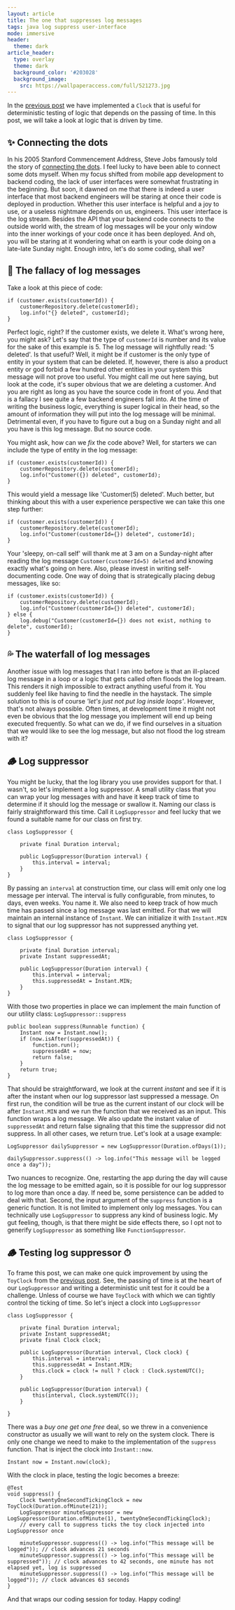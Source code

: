 ```yaml
---
layout: article
title: The one that suppresses log messages
tags: java log suppress user-interface
mode: immersive
header:
  theme: dark
article_header:
  type: overlay
  theme: dark
  background_color: '#203028'
  background_image:
    src: https://wallpaperaccess.com/full/521273.jpg
---
```


In the [previous post](https://kornafeld.com/2021/04/10/on-naming.html) we have implemented a `Clock` that is useful for deterministic testing of logic that depends on the passing of time. In this post, we will take a look at logic that is driven by time.


✨ Connecting the dots
---------

In his 2005 Stanford Commencement Address, Steve Jobs famously told the story of [connecting the dots](https://youtu.be/UF8uR6Z6KLc?t=55). I feel lucky to have been able to connect some dots myself. When my focus shifted from mobile app development to backend coding, the lack of user interfaces were somewhat frustrating in the beginning. But soon, it dawned on me that there is indeed a user interface that most backend engineers will be staring at once their code is deployed in production. Whether this user interface is helpful and a joy to use, or a useless nightmare depends on us, engineers. This user interface is the log stream. Besides the API that your backend code connects to the outside world with, the stream of log messages will be your only window into the inner workings of your code once it has been deployed. And oh, you will be staring at it wondering what on earth is your code doing on a late-late Sunday night. Enough intro, let's do some coding, shall we?


🍃 The fallacy of log messages
---------

Take a look at this piece of code:

    if (customer.exists(customerId)) {
        customerRepository.delete(customerId);
        log.info("{} deleted", customerId);
    }

Perfect logic, right? If the customer exists, we delete it. What's wrong here, you might ask? Let's say that the type of `customerId` is number and its value for the sake of this example is 5. The log message will rightfully read: '5 deleted'. Is that useful? Well, it might be if customer is the only type of entity in your system that can be deleted. If, however, there is also a product entity or god forbid a few hundred other entities in your system this message will not prove too useful. You might call me out here saying, but look at the code, it's super obvious that we are deleting a customer. And you are right as long as you have the source code in front of you. And that is a fallacy I see quite a few backend engineers fall into. At the time of writing the business logic, everything is super logical in their head, so the amount of information they will put into the log message will be minimal. Detrimental even, if you have to figure out a bug on a Sunday night and all you have is this log message. But no source code.

You might ask, how can we _fix_ the code above? Well, for starters we can include the type of entity in the log message:


    if (customer.exists(customerId)) {
        customerRepository.delete(customerId);
        log.info("Customer({}) deleted", customerId);
    }

This would yield a message like 'Customer(5) deleted'. Much better, but thinking about this with a user experience perspective we can take this one step further:

    if (customer.exists(customerId)) {
        customerRepository.delete(customerId);
        log.info("Customer(customerId={}) deleted", customerId);
    }

Your 'sleepy, on-call self' will thank me at 3 am on a Sunday-night after reading the log message `Customer(customerId=5) deleted` and knowing exactly what's going on here. Also, please invest in writing self-documenting code. One way of doing that is strategically placing debug messages, like so:

    if (customer.exists(customerId)) {
        customerRepository.delete(customerId);
        log.info("Customer(customerId={}) deleted", customerId);
    } else {
        log.debug("Customer(customerId={}) does not exist, nothing to delete", customerId);
    }


💦 The waterfall of log messages
---------

Another issue with log messages that I ran into before is that an ill-placed log message in a loop or a logic that gets called often floods the log stream. This renders it nigh impossible to extract anything useful from it. You suddenly feel like having to find the needle in the haystack. The simple solution to this is of course _'let's just not put log inside loops'_. However, that's not always possible. Often times, at development time it might not even be obvious that the log message you implement will end up being executed frequently. So what can we do, if we find ourselves in a situation that we would like to see the log message, but also not flood the log stream with it? 


🪵 Log suppressor
---------

You might be lucky, that the log library you use provides support for that. I wasn't, so let's implement a log suppressor. A small utility class that you can wrap your log messages with and have it keep track of time to determine if it should log the message or swallow it. Naming our class is fairly straightforward this time. Call it `LogSuppressor` and feel lucky that we found a suitable name for our class on first try.

    class LogSuppressor {
       
        private final Duration interval;

        public LogSuppressor(Duration interval) {
            this.interval = interval;
        }
    }

By passing an `interval` at construction time, our class will emit only one log message per interval. The interval is fully configurable, from minutes, to days, even weeks. You name it. We also need to keep track of how much time has passed since a log message was last emitted. For that we will maintain an internal instance of `Instant`. We can initialize it with `Instant.MIN` to signal that our log suppressor has not suppressed anything yet.

    class LogSuppressor {
       
        private final Duration interval;
        private Instant suppressedAt;

        public LogSuppressor(Duration interval) {
            this.interval = interval;
            this.suppressedAt = Instant.MIN;
        }
    }

With those two properties in place we can implement the main function of our utility class: `LogSuppressor::suppress`

    public boolean suppress(Runnable function) {
        Instant now = Instant.now();
        if (now.isAfter(suppressedAt)) {
            function.run();
            suppressedAt = now;
            return false;
        }
        return true;
    }

That should be straightforward, we look at the current _instant_ and see if it is after the instant when our log suppressor last suppressed a message. On first run, the condition will be true as the current instant of our clock will be after `Instant.MIN` and we run the function that we received as an input. This function wraps a log message. We also update the instant value of `suppressedAt` and return false signaling that this time the suppressor did not suppress. In all other cases, we return true. Let's look at a usage example:

    LogSuppressor dailySuppressor = new LogSuppressor(Duration.ofDays(1));

    dailySuppressor.suppress(() -> log.info("This message will be logged once a day"));

Two nuances to recognize. One, restarting the app during the day will cause the log message to be emitted again, so it is possible for our log suppressor to log more than once a day. If need be, some persistence can be added to deal with that. Second, the input argument of the `suppress` function is a generic function. It is not limited to implement only log messages. You can technically use `LogSuppressor` to suppress any kind of business logic. My gut feeling, though, is that there might be side effects there, so I opt not to generify `LogSuppressor` as something like `FunctionSuppressor`.


🪵 Testing log suppressor ⏱
---------

To frame this post, we can make one quick improvement by using the `ToyClock` from the [previous post](https://kornafeld.com/2021/04/10/on-naming.html). See, the passing of time is at the heart of our `LogSuppressor` and writing a deterministic unit test for it could be a challenge. Unless of course we have `ToyClock` with which we can tightly control the ticking of time. So let's inject a clock into `LogSuppressor`


    class LogSuppressor {
       
        private final Duration interval;
        private Instant suppressedAt;
        private final Clock clock;

        public LogSuppressor(Duration interval, Clock clock) {
            this.interval = interval;
            this.suppressedAt = Instant.MIN;
            this.clock = clock != null ? clock : Clock.systemUTC();
        }

        public LogSuppressor(Duration interval) {
            this(interval, Clock.systemUTC());
        }

    }

There was a _buy one get one free_ deal, so we threw in a convenience constructor as usually we will want to rely on the system clock. There is only one change we need to make to the implementation of the `suppress` function. That is inject the clock into `Instant::now`. 

    Instant now = Instant.now(clock);

With the clock in place, testing the logic becomes a breeze:

    @Test
    void suppress() {
        Clock twentyOneSecondTickingClock = new ToyClock(Duration.ofMinute(21));
        LogSuppressor minuteSuppressor = new LogSuppressor(Duration.ofMinute(1), twentyOneSecondTickingClock);
        // every call to suppress ticks the toy clock injected into LogSuppressor once
        
        minuteSuppressor.suppress(() -> log.info("This message will be logged")); // clock advances 21 seconds
        minuteSuppressor.suppress(() -> log.info("This message will be suppressed")); // clock advances to 42 seconds, one minute has not elapsed yet, log is suppressed
        minuteSuppressor.suppress(() -> log.info("This message will be logged")); // clock advances 63 seconds
    }

And that wraps our coding session for today. Happy coding!
